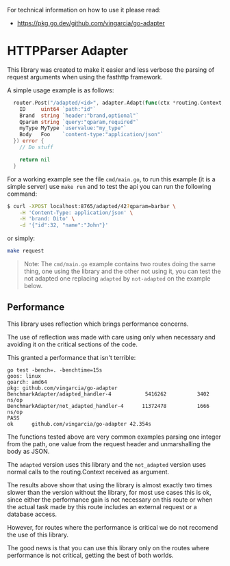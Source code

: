 For technical information on how to use it please read:

- https://pkg.go.dev/github.com/vingarcia/go-adapter

# HTTPParser Adapter

This library was created to make it easier and less verbose the
parsing of request arguments when using the fasthttp framework.

A simple usage example is as follows:

```Go
  router.Post("/adapted/<id>", adapter.Adapt(func(ctx *routing.Context, args struct {
  	ID     uint64 `path:"id"`
  	Brand  string `header:"brand,optional"`
  	Qparam string `query:"qparam,required"`
  	myType MyType `uservalue:"my_type"`
  	Body   Foo    `content-type:"application/json"`
  }) error {
  	// Do stuff

  	return nil
  }
```

For a working example see the file `cmd/main.go`, to run this example (it is a simple server)
use `make run` and to test the api you can run the following command:

```bash
$ curl -XPOST localhost:8765/adapted/42?qparam=barbar \
	-H 'Content-Type: application/json' \
	-H 'brand: Dito' \
	-d '{"id":32, "name":"John"}'
```

or simply:

```bash
make request
```

> Note: The `cmd/main.go` example contains two routes doing the same thing,
> one using the library and the other not using it, you can test the
> not adapted one replacing `adapted` by `not-adapted` on the example below.

## Performance

This library uses reflection which brings performance concerns.

The use of reflection was made with care using only when necessary
and avoiding it on the critical sections of the code.

This granted a performance that isn't terrible:

```
go test -bench=. -benchtime=15s
goos: linux
goarch: amd64
pkg: github.com/vingarcia/go-adapter
BenchmarkAdapter/adapted_handler-4         	 5416262	      3402 ns/op
BenchmarkAdapter/not_adapted_handler-4     	11372478	      1666 ns/op
PASS
ok  	github.com/vingarcia/go-adapter	42.354s
```

The functions tested above are very common examples parsing one integer
from the path, one value from the request header and unmarshalling the body
as JSON.

The `adapted` version uses this library and the `not_adapted` version
uses normal calls to the routing.Context received as argument.

The results above show that using the library is almost exactly two times slower
than the version without the library, for most use cases this is ok, since
either the performance gain is not necessary on this route or when the actual
task made by this route includes an external request or a database access.

However, for routes where the performance is critical we do not recomend the use
of this library.

The good news is that you can use this library only on the routes where performance
is not critical, getting the best of both worlds.
